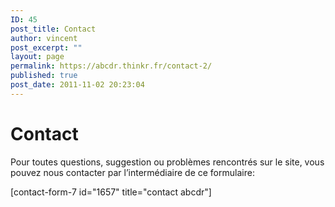 ```yaml
---
ID: 45
post_title: Contact
author: vincent
post_excerpt: ""
layout: page
permalink: https://abcdr.thinkr.fr/contact-2/
published: true
post_date: 2011-11-02 20:23:04
---
```

<h1>Contact</h1>
Pour toutes questions, suggestion ou problèmes rencontrés sur le site, vous pouvez nous contacter par l’intermédiaire de ce formulaire:


[contact-form-7 id="1657" title="contact abcdr"]